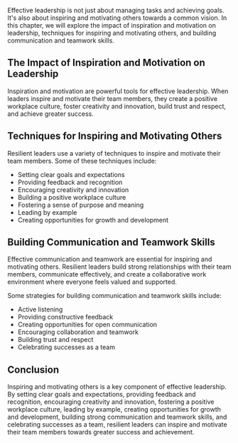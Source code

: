 
Effective leadership is not just about managing tasks and achieving goals. It's also about inspiring and motivating others towards a common vision. In this chapter, we will explore the impact of inspiration and motivation on leadership, techniques for inspiring and motivating others, and building communication and teamwork skills.

The Impact of Inspiration and Motivation on Leadership
------------------------------------------------------

Inspiration and motivation are powerful tools for effective leadership. When leaders inspire and motivate their team members, they create a positive workplace culture, foster creativity and innovation, build trust and respect, and achieve greater success.

Techniques for Inspiring and Motivating Others
----------------------------------------------

Resilient leaders use a variety of techniques to inspire and motivate their team members. Some of these techniques include:

* Setting clear goals and expectations
* Providing feedback and recognition
* Encouraging creativity and innovation
* Building a positive workplace culture
* Fostering a sense of purpose and meaning
* Leading by example
* Creating opportunities for growth and development

Building Communication and Teamwork Skills
------------------------------------------

Effective communication and teamwork are essential for inspiring and motivating others. Resilient leaders build strong relationships with their team members, communicate effectively, and create a collaborative work environment where everyone feels valued and supported.

Some strategies for building communication and teamwork skills include:

* Active listening
* Providing constructive feedback
* Creating opportunities for open communication
* Encouraging collaboration and teamwork
* Building trust and respect
* Celebrating successes as a team

Conclusion
----------

Inspiring and motivating others is a key component of effective leadership. By setting clear goals and expectations, providing feedback and recognition, encouraging creativity and innovation, fostering a positive workplace culture, leading by example, creating opportunities for growth and development, building strong communication and teamwork skills, and celebrating successes as a team, resilient leaders can inspire and motivate their team members towards greater success and achievement.

